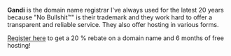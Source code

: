 **Gandi** is the domain name registrar I've always used for the latest 20 years because "No Bullshit™" is their trademark and they work hard to offer a transparent and reliable service. They also offer hosting in various forms.

[Register here](https://gandi.link/f/ada6b83f) to get a 20 % rebate on a domain name and 6 months of free hosting!
